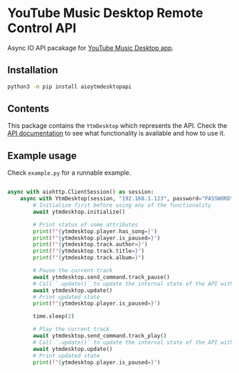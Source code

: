 # YouTube Music Desktop Remote Control API

Async IO API pacakage for [YouTube Music Desktop app](https://ytmdesktop.app/).

## Installation

```bash
python3 -m pip install aioytmdesktopapi
```

## Contents

This package contains the `YtmDesktop` which represents the API.
Check the [API documentation](https://github.com/ytmdesktop/ytmdesktop/wiki/Remote-Control-API) to see what functionality is available and how to use it.


## Example usage

Check `example.py` for a runnable example.

```python

async with aiohttp.ClientSession() as session:
    async with YtmDesktop(session, "192.168.1.123", password="PASSWORD") as ytmdesktop:
        # Initialize first before using any of the functionality
        await ytmdesktop.initialize()

        # Print status of some attributes
        print(f"{ytmdesktop.player.has_song=}")
        print(f"{ytmdesktop.player.is_paused=}")
        print(f"{ytmdesktop.track.author=}")
        print(f"{ytmdesktop.track.title=}")
        print(f"{ytmdesktop.track.album=}")

        # Pause the current track
        await ytmdesktop.send_command.track_pause()
        # Call `.update()` to update the internal state of the API with the state of the actual player instance
        await ytmdesktop.update()
        # Print updated state
        print(f"{ytmdesktop.player.is_paused=}")

        time.sleep(2)

        # Play the current track
        await ytmdesktop.send_command.track_play()
        # Call `.update()` to update the internal state of the API with the state of the actual player instance
        await ytmdesktop.update()
        # Print updated state
        print(f"{ytmdesktop.player.is_paused=}")
```
